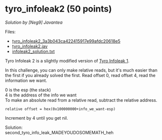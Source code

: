 # tyro_infoleak2 (50 points)
*Solution by [Neg9] Javantea*

Files:
* [tyro_infoleak2_3a3b043ca422415917e99afdc20618e5](https://github.com/Javantea/openctf-2016-writeups/blob/master/tyro_infoleak2/tyro_infoleak2_3a3b043ca422415917e99afdc20618e5)
* [tyro_infoleak2.jav](https://github.com/Javantea/openctf-2016-writeups/blob/master/tyro_infoleak2/tyro_infoleak2.jav)
* [infoleak2_solution.txt](https://github.com/Javantea/openctf-2016-writeups/blob/master/tyro_infoleak2/infoleak2_solution.txt)
	
Tyro Infoleak 2 is a slightly modified version of [Tyro Infoleak 1](https://github.com/Javantea/openctf-2016-writeups/tree/master/tyro_infoleak1).

In this challenge, you can only make relative reads, but it's much easier than the first if you already solved the first. Read offset 0, read offset 4, read the information we want.

0 is the esp (the stack)  
4 is the address of the info we want  
To make an absolute read from a relative read, subtract the relative address.
```
relative offset = hex(0x100000000+info_we_want-esp)
```

Increment by 4 until you get nil.

Solution:  
second_tyro_info_leak_MADEYOUDOSOMEMATH_heh

